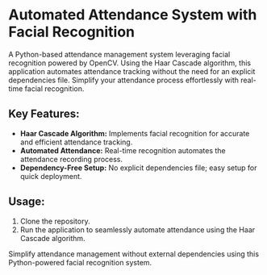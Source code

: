 
# Automated Attendance System with Facial Recognition

A Python-based attendance management system leveraging facial recognition powered by OpenCV. Using the Haar Cascade algorithm, this application automates attendance tracking without the need for an explicit dependencies file. Simplify your attendance process effortlessly with real-time facial recognition.

## Key Features:

- **Haar Cascade Algorithm:** Implements facial recognition for accurate and efficient attendance tracking.
- **Automated Attendance:** Real-time recognition automates the attendance recording process.
- **Dependency-Free Setup:** No explicit dependencies file; easy setup for quick deployment.

## Usage:

1. Clone the repository.
2. Run the application to seamlessly automate attendance using the Haar Cascade algorithm.

Simplify attendance management without external dependencies using this Python-powered facial recognition system.
